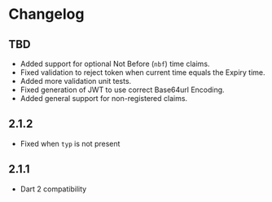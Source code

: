 # Changelog

## TBD

+ Added support for optional Not Before (`nbf`) time claims.
+ Fixed validation to reject token when current time equals the Expiry time.
+ Added more validation unit tests.
+ Fixed generation of JWT to use correct Base64url Encoding.
+ Added general support for non-registered claims.

## 2.1.2

+ Fixed when `typ` is not present

## 2.1.1

+ Dart 2 compatibility
